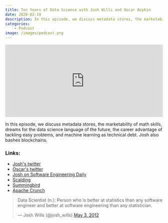 ```yaml
---
title: Ten Years of Data Science with Josh Wills and Oscar Boykin
date: 2020-02-19
description: In this episode, we discuss metadata stores, the marketability of math skills, dreams for the data science language of the future, the career advantage of tackling easy problems, and machine learning as technical debt.
categories:
    - Podcast
image: /images/podcast.png
---
```


<iframe src="https://open.spotify.com/embed-podcast/episode/5ef9td3z5bvG6ydGfE0RE3" width="100%" height="232" frameborder="0" allowtransparency="true" allow="encrypted-media"></iframe>

In this episode, we discuss metadata stores, the marketability of math skills, dreams for the data science language of the future, the career advantage of tackling easy problems, and machine learning as technical debt. Josh also bashes blockchains.

### Links:

* [Josh's twitter](https://twitter.com/josh_wills/)
* [Oscar's twitter](https://twitter.com/posco/)
* [Josh on Software Engineering Daily](https://softwareengineeringdaily.com/2020/01/10/slack-data-platform-with-josh-wills/)
* [Scalding](https://github.com/twitter/scalding)
* [Summingbird](https://github.com/twitter/summingbird)
* [Apache Crunch](https://github.com/apache/crunch)

<blockquote class="twitter-tweet"><p lang="en" dir="ltr">Data Scientist (n.): Person who is better at statistics than any software engineer and better at software engineering than any statistician.</p>&mdash; Josh Wills (@josh_wills) <a href="https://twitter.com/josh_wills/status/198093512149958656?ref_src=twsrc%5Etfw">May 3, 2012</a></blockquote> <script async src="https://platform.twitter.com/widgets.js" charset="utf-8"></script>
